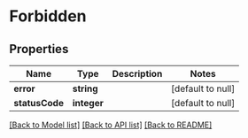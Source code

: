# Forbidden

## Properties
Name | Type | Description | Notes
------------ | ------------- | ------------- | -------------
**error** | **string** |  | [default to null]
**statusCode** | **integer** |  | [default to null]

[[Back to Model list]](../README.md#documentation-for-models) [[Back to API list]](../README.md#documentation-for-api-endpoints) [[Back to README]](../README.md)



